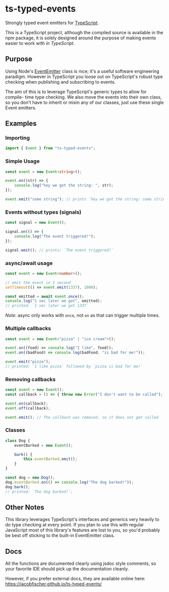 # ts-typed-events

Strongly typed event emitters for [TypeScript](https://www.typescriptlang.org/).

This is a TypeScript project, although the compiled source is available in the
npm package, it is solely designed around the purpose of making events easier to
work with _in TypeScript_.

## Purpose

Using Node's [EventEmitter](https://nodejs.org/api/events.html) class is nice;
it's a useful software engineering paradigm. However in TypeScript you loose out
on TypeScript's robust type checking when publishing and subscribing to events.

The aim of this is to leverage TypeScript's generic types to allow for compile-
time type checking. We also move the events into their own class, so you don't
have to inherit or mixin any of our classes, just use these single Event
emitters.

## Examples

### Importing

```ts
import { Event } from "ts-typed-events";
```

### Simple Usage

```ts
const event = new Event<string>();

event.on((str) => {
    console.log("hey we got the string: ", str);
});

event.emit("some string"); // prints `hey we got the string: some string`
```

### Events without types (signals)

```ts
const signal = new Event();

signal.on(() => {
    console.log("The event triggered!");
});

signal.emit(); // prints: `The event triggered!`
```

### async/await usage

```ts
const event = new Event<number>();

// emit the event in 1 second
setTimeout(() => event.emit(1337), 1000);

const emitted = await event.once();
console.log("1 sec later we got", emitted);
// printed: `1 sec later we got 1337`
```

_Note_: async only works with `once`, not `on` as that can trigger multiple
times.

### Multiple callbacks

```ts
const event = new Event<"pizza" | "ice cream">();

event.on((food) => console.log("I like", food));
event.on((badFood) => console.log(badFood, "is bad for me!"));

event.emit("pizza");
// printed: `I like pizza` followed by `pizza is bad for me!`
```

### Removing callbacks

```ts
const event = new Event();
const callback = () => { throw new Error("I don't want to be called"); };

event.on(callback);
event.off(callback);

event.emit(); // The callback was removed, so it does not get called
```

### Classes

```ts
class Dog {
    eventBarked = new Event();

    bark() {
        this.eventBarked.emit();
    }
}

const dog = new Dog();
dog.eventBarked.on(() => console.log("The dog barked!"));
dog.bark();
// printed: `The dog barked!`;
```

## Other Notes

This library leverages TypeScript's interfaces and generics very heavily to do
type checking at every point. If you plan to use this with regular JavaScript
most of this library's features are lost to you, so you'd probably be best off
sticking to the built-in EventEmitter class.

## Docs

All the functions are documented clearly using jsdoc style comments, so your
favorite IDE should pick up the documentation cleanly.

However, if you prefer external docs, they are available online here:
https://jacobfischer.github.io/ts-typed-events/
